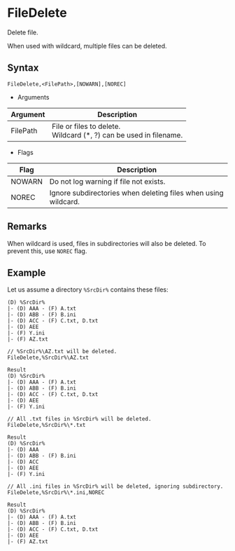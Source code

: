 # FileDelete

Delete file.

When used with wildcard, multiple files can be deleted.

## Syntax

```pebakery
FileDelete,<FilePath>,[NOWARN],[NOREC]
```

- Arguments

| Argument | Description |
| --- | --- |
| FilePath | File or files to delete.<br>Wildcard (*, ?) can be used in filename. |

- Flags

| Flag | Description |
| --- | --- |
| NOWARN | Do not log warning if file not exists. |
| NOREC | Ignore subdirectories when deleting files when using wildcard. |

## Remarks

When wildcard is used, files in subdirectories will also be deleted. To prevent this, use `NOREC` flag.

## Example

Let us assume a directory `%SrcDir%` contains these files:

```pebakery
(D) %SrcDir%
|- (D) AAA - (F) A.txt
|- (D) ABB - (F) B.ini
|- (D) ACC - (F) C.txt, D.txt
|- (D) AEE
|- (F) Y.ini
|- (F) AZ.txt
```

```pebakery
// %SrcDir%\AZ.txt will be deleted.
FileDelete,%SrcDir%\AZ.txt

Result
(D) %SrcDir%
|- (D) AAA - (F) A.txt
|- (D) ABB - (F) B.ini
|- (D) ACC - (F) C.txt, D.txt
|- (D) AEE
|- (F) Y.ini
```

```pebakery
// All .txt files in %SrcDir% will be deleted.
FileDelete,%SrcDir%\*.txt

Result
(D) %SrcDir%
|- (D) AAA
|- (D) ABB - (F) B.ini
|- (D) ACC
|- (D) AEE
|- (F) Y.ini
```

```pebakery
// All .ini files in %SrcDir% will be deleted, ignoring subdirectory.
FileDelete,%SrcDir%\*.ini,NOREC

Result
(D) %SrcDir%
|- (D) AAA - (F) A.txt
|- (D) ABB - (F) B.ini
|- (D) ACC - (F) C.txt, D.txt
|- (D) AEE
|- (F) AZ.txt
```
